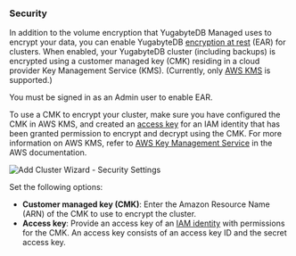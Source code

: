 <!--
+++
private = true
+++
-->

### Security

In addition to the volume encryption that YugabyteDB Managed uses to encrypt your data, you can enable YugabyteDB [encryption at rest](../../../cloud-secure-clusters/managed-ear/) (EAR) for clusters. When enabled, your YugabyteDB cluster (including backups) is encrypted using a customer managed key (CMK) residing in a cloud provider Key Management Service (KMS). (Currently, only [AWS KMS](https://docs.aws.amazon.com/kms/) is supported.)

You must be signed in as an Admin user to enable EAR. <!--You can also enable EAR for a cluster after the cluster is created.-->

To use a CMK to encrypt your cluster, make sure you have configured the CMK in AWS KMS, and created an [access key](https://docs.aws.amazon.com/IAM/latest/UserGuide/id_credentials_access-keys.html) for an IAM identity that has been granted permission to encrypt and decrypt using the CMK. For more information on AWS KMS, refer to [AWS Key Management Service](https://docs.aws.amazon.com/kms/) in the AWS documentation.

![Add Cluster Wizard - Security Settings](/images/yb-cloud/cloud-addcluster-security.png)

Set the following options:

- **Customer managed key (CMK)**: Enter the Amazon Resource Name (ARN) of the CMK to use to encrypt the cluster.
- **Access key**: Provide an access key of an [IAM identity](https://docs.aws.amazon.com/IAM/latest/UserGuide/id.html) with permissions for the CMK. An access key consists of an access key ID and the secret access key.
